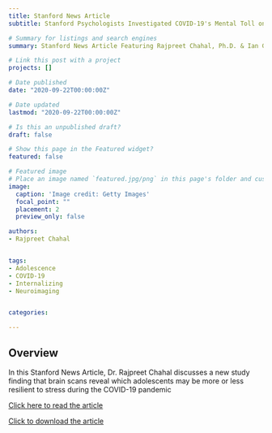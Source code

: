 ```yaml
---
title: Stanford News Article
subtitle: Stanford Psychologists Investigated COVID-19's Mental Toll on Teenagers

# Summary for listings and search engines
summary: Stanford News Article Featuring Rajpreet Chahal, Ph.D. & Ian Gotlib, Ph.D. on 09/22/2020. 

# Link this post with a project
projects: []

# Date published
date: "2020-09-22T00:00:00Z"

# Date updated
lastmod: "2020-09-22T00:00:00Z"

# Is this an unpublished draft?
draft: false

# Show this page in the Featured widget?
featured: false

# Featured image
# Place an image named `featured.jpg/png` in this page's folder and customize its options here.
image:
  caption: 'Image credit: Getty Images'
  focal_point: ""
  placement: 2
  preview_only: false

authors:
- Rajpreet Chahal


tags:
- Adolescence
- COVID-19
- Internalizing
- Neuroimaging


categories:

---
```



## Overview

In this Stanford News Article, Dr. Rajpreet Chahal discusses a new study finding that brain scans reveal which adolescents may be more or less resilient to stress during the COVID-19 pandemic

[Click here to read the article](https://news.stanford.edu/press-releases/2020/09/22/covid-19s-mental-toll-teens/)

[Click to download the article](https://github.com/rchahal123/starter-academic/raw/master/content/post/StanfordNews/COVID-19%E2%80%99s%20mental%20toll%20on%20teens%20_%20Stanford%20News.pdf)


